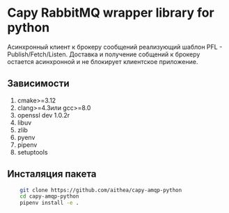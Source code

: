 # Capy RabbitMQ wrapper library for python

Acинхронный клиент к брокеру сообщений реализующий шаблон PFL - Publish/Fetch/Listen. 
Доставка и получение собщений к брокеру остается асинхронной и не блокирует клиентское приложение.

## Зависимости
1. cmake>=3.12
1. clang>=4.3или gcc>=8.0 
1. openssl dev 1.0.2r
1. libuv
1. zlib
1. pyenv
1. pipenv
1. setuptools

## Инсталяция пакета

```bash
    git clone https://github.com/aithea/capy-amqp-python
    cd capy-amqp-python
    pipenv install -e . 
```